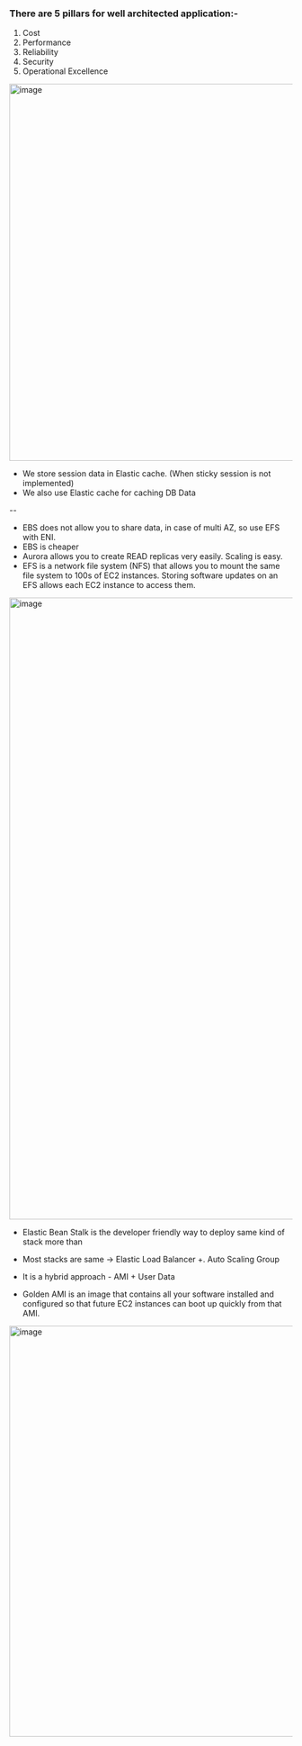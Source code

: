### There are 5 pillars for well architected application:-
1. Cost
2. Performance
3. Reliability
4. Security
5. Operational Excellence



<img width="670" alt="image" src="https://user-images.githubusercontent.com/84832/222943550-0d0f5983-3217-4729-842a-4b583c3e4560.png">




* We store session data in Elastic cache. (When sticky session is not implemented)
* We also use Elastic cache for caching DB Data

--

* EBS does not allow you to share data, in case of multi AZ, so use EFS with ENI.
* EBS is cheaper
* Aurora allows you to create READ replicas very easily. Scaling is easy.
* EFS is a network file system (NFS) that allows you to mount the same file system to 100s of EC2 instances. 
  Storing software updates on an EFS allows each EC2 instance to access them.



<img width="1105" alt="image" src="https://user-images.githubusercontent.com/84832/224546321-1f1293c4-6bb2-4791-9720-fe69d91f62c6.png">

* Elastic Bean Stalk is the developer friendly way to deploy same kind of stack more than
* Most stacks are same -> Elastic Load Balancer +. Auto Scaling Group
* It is a hybrid approach - AMI + User Data


* Golden AMI is an image that contains all your software installed and configured so that future EC2 instances can boot up quickly from that AMI.


<img width="730" alt="image" src="https://user-images.githubusercontent.com/84832/224598559-d0c707a9-6a26-4a47-90d9-99d051c5dd93.png">


